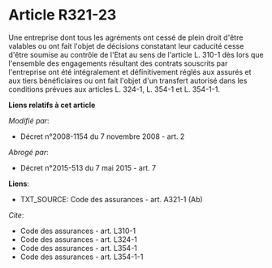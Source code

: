 # Article R321-23

Une entreprise dont tous les agréments ont cessé de plein droit d'être valables ou ont fait l'objet de décisions constatant
leur caducité cesse d'être soumise au contrôle de l'Etat au sens de l'article L. 310-1 dès lors que l'ensemble des
engagements résultant des contrats souscrits par l'entreprise ont été intégralement et définitivement réglés aux assurés et
aux tiers bénéficiaires ou ont fait l'objet d'un transfert autorisé dans les conditions prévues aux articles L. 324-1, L.
354-1 et L. 354-1-1.

**Liens relatifs à cet article**

_Modifié par_:

  - Décret n°2008-1154 du 7 novembre 2008 - art. 2

_Abrogé par_:

  - Décret n°2015-513 du 7 mai 2015 - art. 7

**Liens**:

  - TXT_SOURCE: Code des assurances - art. A321-1 (Ab)

_Cite_:

  - Code des assurances - art. L310-1
  - Code des assurances - art. L324-1
  - Code des assurances - art. L354-1
  - Code des assurances - art. L354-1-1
